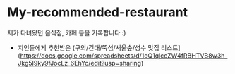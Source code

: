 # My-recommended-restaurant
제가 다녀왔던 음식점, 카페 등을 기록합니다 :) 


- 지인들에게 추천받은 (구의/건대/뚝섬/서울숲/성수 맛집 리스트](https://docs.google.com/spreadsheets/d/1oQ1qlccZW4fRBHTVB8w3h_Jkg5I9ky9fJocLz_6EhYc/edit?usp=sharing)
